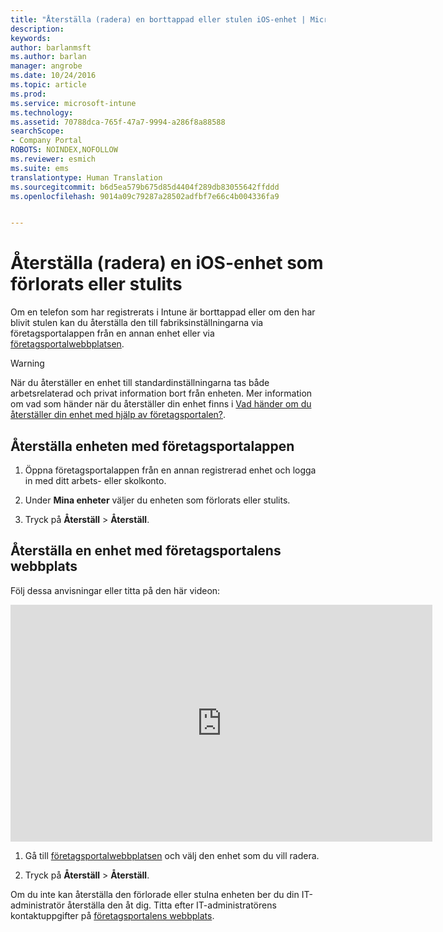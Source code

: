 ```yaml
---
title: "Återställa (radera) en borttappad eller stulen iOS-enhet | Microsoft Docs"
description: 
keywords: 
author: barlanmsft
ms.author: barlan
manager: angrobe
ms.date: 10/24/2016
ms.topic: article
ms.prod: 
ms.service: microsoft-intune
ms.technology: 
ms.assetid: 70788dca-765f-47a7-9994-a286f8a88588
searchScope:
- Company Portal
ROBOTS: NOINDEX,NOFOLLOW
ms.reviewer: esmich
ms.suite: ems
translationtype: Human Translation
ms.sourcegitcommit: b6d5ea579b675d85d4404f289db83055642ffddd
ms.openlocfilehash: 9014a09c79287a28502adfbf7e66c4b004336fa9


---
```



# <a name="reset-erase-your-lost-or-stolen-ios-device"></a>Återställa (radera) en iOS-enhet som förlorats eller stulits

Om en telefon som har registrerats i Intune är borttappad eller om den har blivit stulen kan du återställa den till fabriksinställningarna via företagsportalappen från en annan enhet eller via [företagsportalwebbplatsen](http://portal.manage.microsoft.com).

> [!WARNING]
> När du återställer en enhet till standardinställningarna tas både arbetsrelaterad och privat information bort från enheten. Mer information om vad som händer när du återställer din enhet finns i [Vad händer om du återställer din enhet med hjälp av företagsportalen?](what-happens-if-you-reset-your-device-using-the-company-portal-ios.md).

## <a name="to-reset-your-device-using-the-company-portal-app"></a>Återställa enheten med företagsportalappen

1.  Öppna företagsportalappen från en annan registrerad enhet och logga in med ditt arbets- eller skolkonto.

2.  Under **Mina enheter** väljer du enheten som förlorats eller stulits.

3.  Tryck på **Återställ** &gt; **Återställ**.

## <a name="to-reset-your-device-using-the-company-portal-website"></a>Återställa en enhet med företagsportalens webbplats

Följ dessa anvisningar eller titta på den här videon:

<iframe width="675" height="379" src="https://www.youtube.com/embed/3rrXe8XmtgU" frameborder="0" allowfullscreen></iframe>

1.  Gå till [företagsportalwebbplatsen](http://portal.manage.microsoft.com) och välj den enhet som du vill radera.

2.  Tryck på **Återställ** &gt; **Återställ**.

Om du inte kan återställa den förlorade eller stulna enheten ber du din IT-administratör återställa den åt dig. Titta efter IT-administratörens kontaktuppgifter på [företagsportalens webbplats](http://portal.manage.microsoft.com).



<!--HONumber=Dec16_HO2-->


